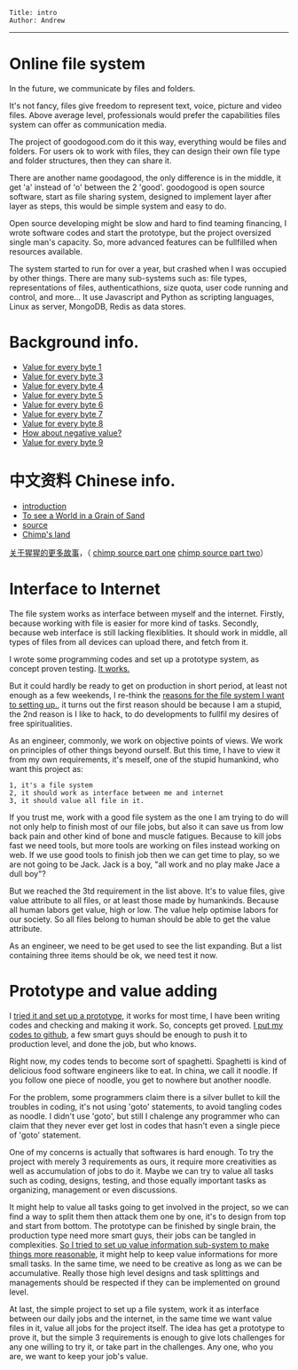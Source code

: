 
    Title: intro
    Author: Andrew


<hr />

# Online file system

In the future, we communicate by files and folders.

It's not fancy, files give freedom to represent text, voice,
picture and video files. Above average level, professionals would prefer the
capabilities files system can offer as communication media.

The project of goodogood.com do it this way, everything would be files and
folders. For users ok to work with files, they  can design their own file type
and folder structures, then they can share it.

There are another name goodagood, the only difference is in the
middle, it get 'a' instead of 'o' between the 2 'good'.
goodogood is open source software, start as file sharing system, designed to implement layer after
layer as steps, this would be simple system and easy to do.

Open source developing might be slow and hard to find teaming financing,
I wrote  software codes and start the prototype, but the project oversized single
man's capacity.
So, more advanced features can be fullfilled when resources available.

The system started to run for over a year, but crashed when I was 
occupied by other things. There are many sub-systems such as: file
types, representations of files, authenticathions, size quota, user code
running and control, and more...
It use Javascript and Python as scripting languages, Linux as server,
MongoDB, Redis as data stores.


# Background info.


- [Value for every byte 1](/md/md.files/byte-value.md.html)
- [Value for every byte 3](/md/md.files/code-value.md.html)
- [Value for every byte 4](/md/md.files/intro.md.html)
- [Value for every byte 5](/md/md.files/negative.md.html)
- [Value for every byte 6](/md/md.files/reasons.md.html)
- [Value for every byte 7](/md/md.files/start.md.html)
- [Value for every byte 8](/md/md.files/test24.md.html)
- [How about negative value?](/md/md.files/clean-claim.md.html)
- [Value for every byte 9](/md/md.files/value.md.html)


# 中文资料 Chinese info.


- [introduction](/md/md.files/cn/intro.md.html)
- [To see a World in a Grain of Sand](/md/md.files/cn/sand.markdown.html)
- [source](https://github.com/goodagood/story/blob/master/y10m/b.markdown)
- [Chimp's land](/md/md.files/cn/chimp1.md.html)

[关于猩猩的更多故事](/md/md.files/cn/chimp1.md.html)，（
<a href="https://github.com/goodagood/story/blob/master/chimpsland/001.txt"
target="_blank"> chimp source part one</a>
<a href="https://github.com/goodagood/story/blob/master/chimpsland/002.txt"
target="_blank"> chimp source part two</a>）


# Interface to Internet

The file system works as interface between myself and the
internet.  Firstly, because working with file is easier for more kind of
tasks.  Secondly, because web interface is still lacking flexiblities.  It
should work in middle, all types of files from all devices can upload there,
and fetch from it.

I wrote some programming codes and set up a prototype system, as concept
proven testing.  [It works.](http://www.goodogood.me)

But it could hardly be ready to get on production in short period, at
least not enough as a few weekends, I re-think the [reasons for the file
system I want to setting up.](./reason.md), it turns out the first reason
should be because I am a stupid, the 2nd reason is I like to hack, to do
developments to fullfil my desires of free spiritualities.

As an engineer, commonly, we work on objective points of views.  We work on
principles of other things beyond ourself.  But this time, I have to view it
from my own requirements, it's meself, one of the stupid humankind, who want
this project as:

    1, it's a file system
    2, it should work as interface between me and internet
    3, it should value all file in it.

If you trust me, work with a good file system as the one I am trying to do
will not only help to finish most of our file jobs, but also it can save us
from low back pain and other kind of bone and muscle fatigues.  Because to
kill jobs fast we need tools, but more tools are working on files instead
working on web.  If we use good tools to finish job then we can get time to
play, so we are not going to be Jack.  Jack is a boy, "all work and no
play make Jace a dull boy"?

But we reached the 3td requirement in the list above.  It's to
value files, give value attribute to all files, or at least those made by
humankinds.  Because all human labors get value, high or low.  The value help
optimise labors for our society.  So all files belong to human should be able
to get the value attribute.

As an engineer, we need to be get used to see the list expanding.  But a list
containing three items should be ok, we need test it now.


# Prototype and value adding

I [tried it and set up a prototype](http://www.goodogood.me/), it works for
most time,  I have been writing codes and checking and making it work.  So,
concepts get proved.  [I put my codes to
github](https://github.com/goodagood/gg.git), a few smart guys should be
enough to push it to production level, and done the job, but who knows.

Right now, my codes tends to become sort of spaghetti.  Spaghetti is kind of
delicious food software engineers like to eat.  In china, we call it noodle.
If you follow one piece of noodle, you get to nowhere but another noodle.

For the problem, some programmers claim there is a silver bullet to kill the
troubles in coding, it's not using 'goto' statements, to avoid tangling codes
as noodle.  I didn't use 'goto', but still I chalenge any programmer who can
claim that they never ever get lost in codes that hasn't even a single piece
of 'goto' statement.

One of my concerns is actually that softwares is hard enough.  To try the
project with merely 3 requirements as ours, it require more creativities as
well as accumulation of jobs to do it.  Maybe we can try to value all tasks
such as coding, designs, testing, and those equally important tasks as
organizing, management or even discussions.

It might help to value all tasks going to get involved in the project, so we
can find a way to split them then attack them one by one, it's to design from
top and start from bottom.  The prototype can be finished by single brain, the
production type need more smart guys, their jobs can be tangled in
complexities.  [So I tried to set up value information sub-system to make
things more reasonable](./byte-value.md), it might help to keep value
informations for more small tasks.  In the same time, we need to be creative
as long as we can be accumulative.  Really those high level designs and task
splittings and managements should be respected if they can be implemented on
ground level.

At last, the simple project to set up a file system, work it as interface
between our daily jobs and the internet, in the same time we want value files
in it, value all jobs for the project itself.  The idea has get a prototype to
prove it, but the simple 3 requirements is enough to give lots challenges for
any one willing to try it, or take part in the challenges.  Any one, who you
are, we want to keep your job's value.


<!--
2015 1223 14:04pm
vim: set ft=markdown tw=78:
-->
